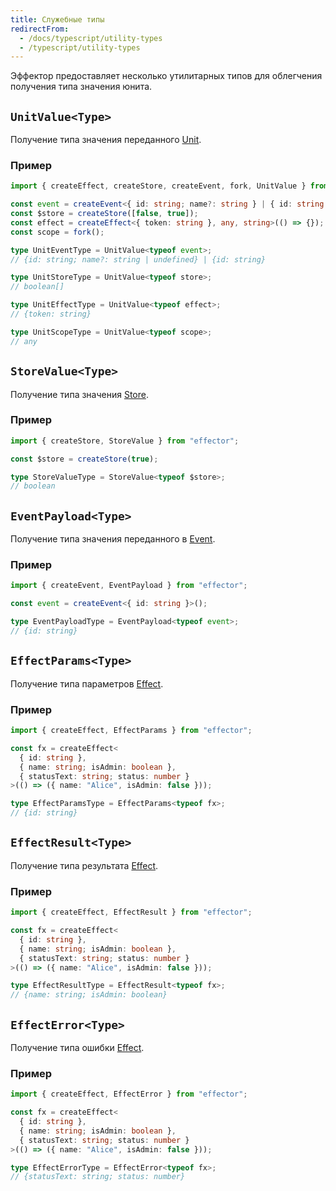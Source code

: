 ```yaml
---
title: Служебные типы
redirectFrom:
  - /docs/typescript/utility-types
  - /typescript/utility-types
---
```


Эффектор предоставляет несколько утилитарных типов для облегчения получения типа значения юнита.

## `UnitValue<Type>`

Получение типа значения переданного [Unit](/ru/explanation/glossary).

### Пример

```ts
import { createEffect, createStore, createEvent, fork, UnitValue } from "effector";

const event = createEvent<{ id: string; name?: string } | { id: string }>();
const $store = createStore([false, true]);
const effect = createEffect<{ token: string }, any, string>(() => {});
const scope = fork();

type UnitEventType = UnitValue<typeof event>;
// {id: string; name?: string | undefined} | {id: string}

type UnitStoreType = UnitValue<typeof store>;
// boolean[]

type UnitEffectType = UnitValue<typeof effect>;
// {token: string}

type UnitScopeType = UnitValue<typeof scope>;
// any
```

## `StoreValue<Type>`

Получение типа значения [Store](/ru/api/effector/Store).

### Пример

```ts
import { createStore, StoreValue } from "effector";

const $store = createStore(true);

type StoreValueType = StoreValue<typeof $store>;
// boolean
```

## `EventPayload<Type>`

Получение типа значения переданного в [Event](/ru/api/effector/Event).

### Пример

```ts
import { createEvent, EventPayload } from "effector";

const event = createEvent<{ id: string }>();

type EventPayloadType = EventPayload<typeof event>;
// {id: string}
```

## `EffectParams<Type>`

Получение типа параметров [Effect](/ru/api/effector/Effect).

### Пример

```ts
import { createEffect, EffectParams } from "effector";

const fx = createEffect<
  { id: string },
  { name: string; isAdmin: boolean },
  { statusText: string; status: number }
>(() => ({ name: "Alice", isAdmin: false }));

type EffectParamsType = EffectParams<typeof fx>;
// {id: string}
```

## `EffectResult<Type>`

Получение типа результата [Effect](/ru/api/effector/Effect).

### Пример

```ts
import { createEffect, EffectResult } from "effector";

const fx = createEffect<
  { id: string },
  { name: string; isAdmin: boolean },
  { statusText: string; status: number }
>(() => ({ name: "Alice", isAdmin: false }));

type EffectResultType = EffectResult<typeof fx>;
// {name: string; isAdmin: boolean}
```

## `EffectError<Type>`

Получение типа ошибки [Effect](/ru/api/effector/Effect).

### Пример

```ts
import { createEffect, EffectError } from "effector";

const fx = createEffect<
  { id: string },
  { name: string; isAdmin: boolean },
  { statusText: string; status: number }
>(() => ({ name: "Alice", isAdmin: false }));

type EffectErrorType = EffectError<typeof fx>;
// {statusText: string; status: number}
```
